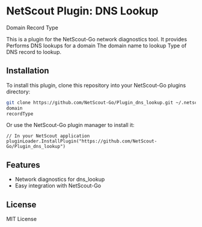 # NetScout Plugin: DNS Lookup
Domain
Record Type

This is a plugin for the NetScout-Go network diagnostics tool. It provides Performs DNS lookups for a domain
The domain name to lookup
Type of DNS record to lookup.

## Installation

To install this plugin, clone this repository into your NetScout-Go plugins directory:

```bash
git clone https://github.com/NetScout-Go/Plugin_dns_lookup.git ~/.netscout/plugins/dns_lookup
domain
recordType
```

Or use the NetScout-Go plugin manager to install it:

```
// In your NetScout application
pluginLoader.InstallPlugin("https://github.com/NetScout-Go/Plugin_dns_lookup")
```

## Features

- Network diagnostics for dns_lookup
- Easy integration with NetScout-Go

## License

MIT License

